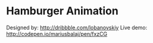 Hamburger Animation
=========

Designed by: http://dribbble.com/lobanovskiy
Live demo: http://codepen.io/mariusbalaj/pen/fxzCG
